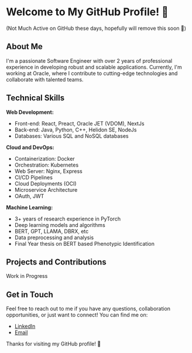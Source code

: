 # Welcome to My GitHub Profile! 👋
(Not Much Active on GitHub these days, hopefully will remove this soon 🙂)
## About Me

I'm a passionate Software Engineer with over 2 years of professional experience in developing robust and scalable applications. Currently, I'm working at Oracle, where I contribute to cutting-edge technologies and collaborate with talented teams.

## Technical Skills

**Web Development:**
- Front-end: React, Preact, Oracle JET (VDOM), NextJs
- Back-end: Java, Python, C++, Helidon SE, NodeJs
- Databases: Various SQL and NoSQL databases

**Cloud and DevOps:**
- Containerization: Docker
- Orchestration: Kubernetes
- Web Server: Nginx, Express
- CI/CD Pipelines
- Cloud Deployments (OCI)
- Microservice Architecture
- OAuth, JWT

**Machine Learning:**
- 3+ years of research experience in PyTorch
- Deep learning models and algorithms
- BERT, GPT, LLAMA, DBRX, etc
- Data preprocessing and analysis
- Final Year thesis on BERT based Phenotypic Identification

## Projects and Contributions

Work in Progress

## Get in Touch

Feel free to reach out to me if you have any questions, collaboration opportunities, or just want to connect! You can find me on:

- [LinkedIn](https://www.linkedin.com/in/danishpeer/)
- [Email](mailto:peerzadadanishk@gmail.com)

Thanks for visiting my GitHub profile! 🙌
